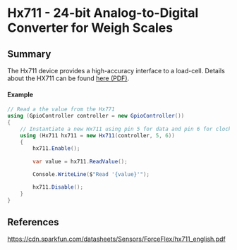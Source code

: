 ﻿# Hx711 - 24-bit Analog-to-Digital Converter for Weigh Scales

## Summary
The Hx711 device provides a high-accuracy interface to a load-cell. Details about the HX711 can be found [here (PDF)](https://cdn.sparkfun.com/datasheets/Sensors/ForceFlex/hx711_english.pdf).

#### Example 

``` csharp
// Read a the value from the Hx771
using (GpioController controller = new GpioController())
{
    // Instantiate a new Hx711 using pin 5 for data and pin 6 for clock
    using (Hx711 hx711 = new Hx711(controller, 5, 6))
    {
        hx711.Enable();
        
        var value = hx711.ReadValue();

        Console.WriteLine($"Read '{value}'");

        hx711.Disable();
    }
}
```

## References
https://cdn.sparkfun.com/datasheets/Sensors/ForceFlex/hx711_english.pdf
